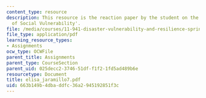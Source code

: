 ```yaml
---
content_type: resource
description: This resource is the reaction paper by the student on the topic 'Patterns
  of Social Vulnerability'.
file: /media/courses/11-941-disaster-vulnerability-and-resilience-spring-2005/663b149b4dbaddfc36a2945192851f3c_elisa_jaramillo7.pdf
file_type: application/pdf
learning_resource_types:
- Assignments
ocw_type: OCWFile
parent_title: Assignments
parent_type: CourseSection
parent_uid: 025decc2-3746-51df-f1f2-1fd5ad489b6e
resourcetype: Document
title: elisa_jaramillo7.pdf
uid: 663b149b-4dba-ddfc-36a2-945192851f3c
---
```

